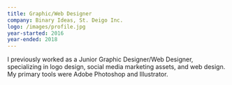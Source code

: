 ```yaml
---
title: Graphic/Web Designer
company: Binary Ideas, St. Deigo Inc.
logo: /images/profile.jpg
year-started: 2016
year-ended: 2018
---
```


I previously worked as a Junior Graphic Designer/Web Designer, specializing in logo design, social media marketing assets, and web design. My primary tools were Adobe Photoshop and Illustrator.
